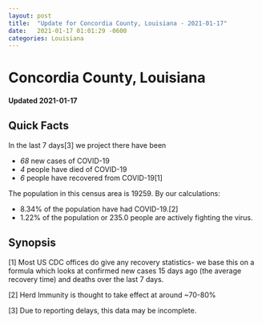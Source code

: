 ```yaml
---
layout: post
title:  "Update for Concordia County, Louisiana - 2021-01-17"
date:   2021-01-17 01:01:29 -0600
categories: Louisiana
---
```


# Concordia County, Louisiana
#### Updated 2021-01-17

## Quick Facts

In the last 7 days[3] we project there have been
- *68* new cases of COVID-19
- *4* people have died of COVID-19
- *6* people have recovered from COVID-19[1]

The population in this census area is 19259. By our calculations:
- 8.34% of the population have had COVID-19.[2]
- 1.22% of the population or 235.0 people are actively fighting the virus.

## Synopsis




[1] Most US CDC offices do give any recovery statistics- we base this on a formula which looks at confirmed new cases
15 days ago (the average recovery time) and deaths over the last 7 days.

[2] Herd Immunity is thought to take effect at around ~70-80%

[3] Due to reporting delays, this data may be incomplete.
 
    